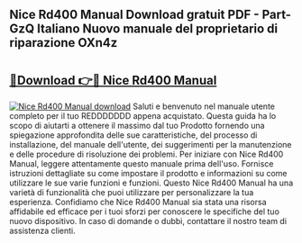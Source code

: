 ## Nice Rd400 Manual Download gratuit PDF - Part-GzQ Italiano Nuovo manuale del proprietario di riparazione OXn4z

# <h2><a href="http://dfgds1.blite.top/?on=Nice+Rd400+Manual">🔗Download 👉🔴 Nice Rd400 Manual</a></h2>

[![Nice Rd400 Manual download](https://i.imgur.com/lujVjoI.png)](http://dfgds1.blite.top/?on=Nice+Rd400+Manual)
Saluti e benvenuto nel manuale utente completo per il tuo REDDDDDDD appena acquistato. Questa guida ha lo scopo di aiutarti a ottenere il massimo dal tuo Prodotto fornendo una spiegazione approfondita delle sue caratteristiche, del processo di installazione, del manuale dell'utente, dei suggerimenti per la manutenzione e delle procedure di risoluzione dei problemi. Per iniziare con Nice Rd400 Manual, leggere attentamente questo manuale prima dell'uso. Fornisce istruzioni dettagliate su come impostare il prodotto e informazioni su come utilizzare le sue varie funzioni e funzioni. Questo Nice Rd400 Manual ha una varietà di funzionalità che puoi utilizzare per personalizzare la tua esperienza. Confidiamo che Nice Rd400 Manual sia stata una risorsa affidabile ed efficace per i tuoi sforzi per conoscere le specifiche del tuo nuovo dispositivo. In caso di domande o dubbi, contattare il nostro team di assistenza clienti.
